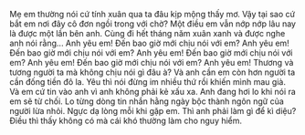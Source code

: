 Mẹ em thường nói cứ tính xuân qua ta đâu kịp mộng thấy mơ. Vậy tại sao cứ bắt em nơi đây cô đơn ngồi trong với chờ? Một điều em vẫn nớp nớp lâu nay là được một lần bên anh. Cùng đi hết tháng năm xuân xanh và được nghe anh nói rằng... Anh yêu em! Đến bao giờ mới chịu nói với em? Anh yêu em! Đến bao giờ mới chịu nói với em? Anh yêu em! Đến bao giờ mới chịu nói với em? Anh yêu em! Đến bao giờ mới chịu nói với em? Anh yêu em! Thương và tương người ta mà không chịu nói gì đâu à? Và anh cần em còn hơn người ta cần đống tiền đô la. Yêu thì nói đừng im nhiều thứ rồi khiến mình mau già. Và em cứ tin vào anh vì anh không phải kẻ xấu xa. Anh đang hơi lo khi nói ra em sẽ từ chối. Lo từng dòng tin nhắn hằng ngày bộc thành ngôn ngữ của người lừa nhỏi. Ngực dạ lòng mỗi khi gặp em. Thì anh phải làm gì để kì diệu? Điều thì thấy không có mà cái khó thường làm cho nguy hiểm.